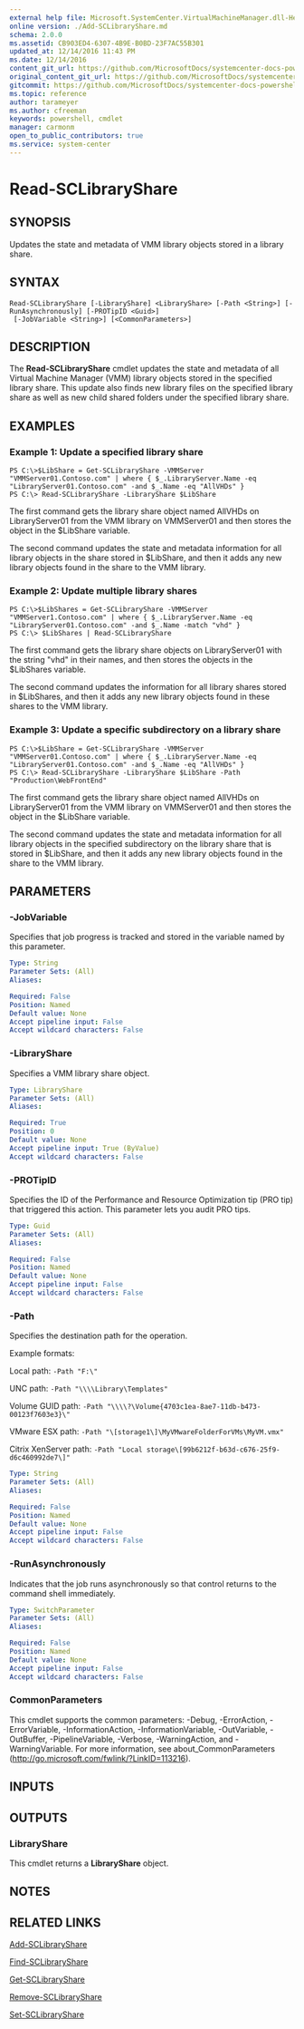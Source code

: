 ```yaml
---
external help file: Microsoft.SystemCenter.VirtualMachineManager.dll-Help.xml
online version: ./Add-SCLibraryShare.md
schema: 2.0.0
ms.assetid: CB903ED4-6307-4B9E-B0BD-23F7AC55B301
updated_at: 12/14/2016 11:43 PM
ms.date: 12/14/2016
content_git_url: https://github.com/MicrosoftDocs/systemcenter-docs-powershell/blob/master/systemcenter-cmdlets/SystemCenter2016/VirtualMachineManager/v1.0/Read-SCLibraryShare.md
original_content_git_url: https://github.com/MicrosoftDocs/systemcenter-docs-powershell/blob/master/systemcenter-cmdlets/SystemCenter2016/VirtualMachineManager/v1.0/Read-SCLibraryShare.md
gitcommit: https://github.com/MicrosoftDocs/systemcenter-docs-powershell/blob/96cd9bd2780eb6b78c540fa00d3b8a4313e3ed40/systemcenter-cmdlets/SystemCenter2016/VirtualMachineManager/v1.0/Read-SCLibraryShare.md
ms.topic: reference
author: tarameyer
ms.author: cfreeman
keywords: powershell, cmdlet
manager: carmonm
open_to_public_contributors: true
ms.service: system-center
---
```


# Read-SCLibraryShare

## SYNOPSIS
Updates the state and metadata of VMM library objects stored in a library share.

## SYNTAX

```
Read-SCLibraryShare [-LibraryShare] <LibraryShare> [-Path <String>] [-RunAsynchronously] [-PROTipID <Guid>]
 [-JobVariable <String>] [<CommonParameters>]
```

## DESCRIPTION
The **Read-SCLibraryShare** cmdlet updates the state and metadata of all Virtual Machine Manager (VMM) library objects stored in the specified library share.
This update also finds new library files on the specified library share as well as new child shared folders under the specified library share.

## EXAMPLES

### Example 1: Update a specified library share
```
PS C:\>$LibShare = Get-SCLibraryShare -VMMServer "VMMServer01.Contoso.com" | where { $_.LibraryServer.Name -eq "LibraryServer01.Contoso.com" -and $_.Name -eq "AllVHDs" }
PS C:\> Read-SCLibraryShare -LibraryShare $LibShare
```

The first command gets the library share object named AllVHDs on LibraryServer01 from the VMM library on VMMServer01 and then stores the object in the $LibShare variable.

The second command updates the state and metadata information for all library objects in the share stored in $LibShare, and then it adds any new library objects found in the share to the VMM library.

### Example 2: Update multiple library shares
```
PS C:\>$LibShares = Get-SCLibraryShare -VMMServer "VMMServer1.Contoso.com" | where { $_.LibraryServer.Name -eq "LibraryServer01.Contoso.com" -and $_.Name -match "vhd" }
PS C:\> $LibShares | Read-SCLibraryShare
```

The first command gets the library share objects on LibraryServer01 with the string "vhd" in their names, and then stores the objects in the $LibShares variable.

The second command updates the information for all library shares stored in $LibShares, and then it adds any new library objects found in these shares to the VMM library.

### Example 3: Update a specific subdirectory on a library share
```
PS C:\>$LibShare = Get-SCLibraryShare -VMMServer "VMMServer01.Contoso.com" | where { $_.LibraryServer.Name -eq "LibraryServer01.Contoso.com" -and $_.Name -eq "AllVHDs" }
PS C:\> Read-SCLibraryShare -LibraryShare $LibShare -Path "Production\WebFrontEnd"
```

The first command gets the library share object named AllVHDs on LibraryServer01 from the VMM library on VMMServer01 and then stores the object in the $LibShare variable.

The second command updates the state and metadata information for all library objects in the specified subdirectory on the library share that is stored in $LibShare, and then it adds any new library objects found in the share to the VMM library.

## PARAMETERS

### -JobVariable
Specifies that job progress is tracked and stored in the variable named by this parameter.

```yaml
Type: String
Parameter Sets: (All)
Aliases: 

Required: False
Position: Named
Default value: None
Accept pipeline input: False
Accept wildcard characters: False
```

### -LibraryShare
Specifies a VMM library share object.

```yaml
Type: LibraryShare
Parameter Sets: (All)
Aliases: 

Required: True
Position: 0
Default value: None
Accept pipeline input: True (ByValue)
Accept wildcard characters: False
```

### -PROTipID
Specifies the ID of the Performance and Resource Optimization tip (PRO tip) that triggered this action.
This parameter lets you audit PRO tips.

```yaml
Type: Guid
Parameter Sets: (All)
Aliases: 

Required: False
Position: Named
Default value: None
Accept pipeline input: False
Accept wildcard characters: False
```

### -Path
Specifies the destination path for the operation. 



Example formats: 


Local path:       `-Path "F:\"`

UNC path:         `-Path "\\\\Library\Templates"`

Volume GUID path: `-Path "\\\\?\Volume{4703c1ea-8ae7-11db-b473-00123f7603e3}\"`

VMware ESX path:  `-Path "\[storage1\]\MyVMwareFolderForVMs\MyVM.vmx"`

Citrix XenServer path: `-Path "Local storage\[99b6212f-b63d-c676-25f9-d6c460992de7\]"`

```yaml
Type: String
Parameter Sets: (All)
Aliases: 

Required: False
Position: Named
Default value: None
Accept pipeline input: False
Accept wildcard characters: False
```

### -RunAsynchronously
Indicates that the job runs asynchronously so that control returns to the command shell immediately.

```yaml
Type: SwitchParameter
Parameter Sets: (All)
Aliases: 

Required: False
Position: Named
Default value: None
Accept pipeline input: False
Accept wildcard characters: False
```

### CommonParameters
This cmdlet supports the common parameters: -Debug, -ErrorAction, -ErrorVariable, -InformationAction, -InformationVariable, -OutVariable, -OutBuffer, -PipelineVariable, -Verbose, -WarningAction, and -WarningVariable. For more information, see about_CommonParameters (http://go.microsoft.com/fwlink/?LinkID=113216).

## INPUTS

## OUTPUTS

### LibraryShare
This cmdlet returns a **LibraryShare** object.

## NOTES

## RELATED LINKS

[Add-SCLibraryShare](xref:SystemCenter2016/VirtualMachineManager/v1.0/Add-SCLibraryShare.md)

[Find-SCLibraryShare](xref:SystemCenter2016/VirtualMachineManager/v1.0/Find-SCLibraryShare.md)

[Get-SCLibraryShare](xref:SystemCenter2016/VirtualMachineManager/v1.0/Get-SCLibraryShare.md)

[Remove-SCLibraryShare](xref:SystemCenter2016/VirtualMachineManager/v1.0/Remove-SCLibraryShare.md)

[Set-SCLibraryShare](xref:SystemCenter2016/VirtualMachineManager/v1.0/Set-SCLibraryShare.md)

